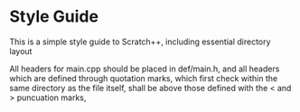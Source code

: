 # Style Guide

This is a simple style guide to Scratch++, including essential directory layout  

All headers for main.cpp should be placed in def/main.h, and all headers which are defined through quotation marks, which first check within the same directory as the file itself, shall be above those defined with the < and > puncuation marks,